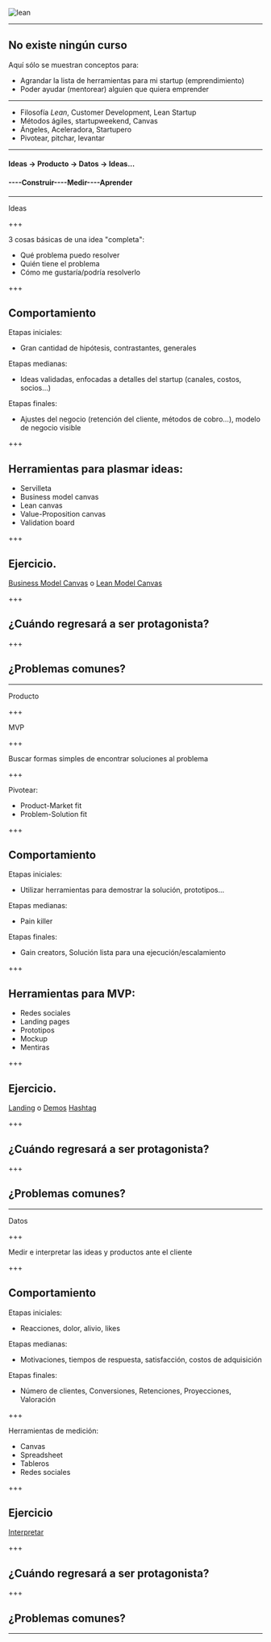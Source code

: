 ![lean](http://www.leanproduction.co/wp-content/uploads/2015/04/phuongphaptinhgonvasixsigma2.jpg)

---

## No existe ningún curso
Aquí sólo se muestran conceptos para:
 * Agrandar la lista de herramientas para mi startup (emprendimiento)
 * Poder ayudar (mentorear) alguien que quiera emprender

---

* Filosofía *Lean*, Customer Development, Lean Startup
* Métodos ágiles, startupweekend, Canvas
* Ángeles, Aceleradora, Startupero
* Pivotear, pitchar, levantar

---

#### Ideas -> Producto -> Datos -> Ideas...
#### ----Construir----Medir----Aprender

---

Ideas

+++

3 cosas básicas de una idea "completa":
* Qué problema puedo resolver
* Quién tiene el problema
* Cómo me gustaría/podría resolverlo

+++

## Comportamiento
Etapas iniciales:
* Gran cantidad de hipótesis, contrastantes, generales

Etapas medianas:
* Ideas validadas, enfocadas a detalles del startup (canales, costos, socios...)

Etapas finales:
* Ajustes del negocio (retención del cliente, métodos de cobro...), modelo de negocio visible

+++

## Herramientas para plasmar ideas:
* Servilleta
* Business model canvas
* Lean canvas
* Value-Proposition canvas
* Validation board

+++

## Ejercicio.
[Business Model Canvas](https://cdn.strategyzer.com/assets/marketing/canvases-business-model-canvas-a8509296e3cd543ee7c6881cada7082376d4dfdf4eac40e849490c0dba2d178b.svg) o 
[Lean Model Canvas](http://bmtoolbox.net/wp-content/uploads/2016/05/Tool_24_leancanvas.jpg)

+++

## ¿Cuándo regresará a ser protagonista?

+++

## ¿Problemas comunes?

---

Producto

+++

MVP

+++

Buscar formas simples de encontrar soluciones al problema

+++

Pivotear:
* Product-Market fit
* Problem-Solution fit

+++

## Comportamiento
Etapas iniciales:
* Utilizar herramientas para demostrar la solución, prototipos...

Etapas medianas:
* Pain killer

Etapas finales:
* Gain creators, Solución lista para una ejecución/escalamiento

+++

## Herramientas para MVP:
* Redes sociales
* Landing pages
* Prototipos
* Mockup
* Mentiras

+++

## Ejercicio.
[Landing](https://unbounce.com/) o [Demos](https://www.fluidui.com/)
[Hashtag](https://top-hashtags.com/hashtag/prototype/)

+++

## ¿Cuándo regresará a ser protagonista?

+++

## ¿Problemas comunes?

---

Datos

+++

Medir e interpretar las ideas y productos ante el cliente

+++

## Comportamiento
Etapas iniciales:
* Reacciones, dolor, alivio, likes

Etapas medianas:
* Motivaciones, tiempos de respuesta, satisfacción, costos de adquisición

Etapas finales:
* Número de clientes, Conversiones, Retenciones, Proyecciones, Valoración

+++

Herramientas de medición:
* Canvas
* Spreadsheet
* Tableros
* Redes sociales

+++

## Ejercicio 
[Interpretar]()

+++

## ¿Cuándo regresará a ser protagonista?

+++

## ¿Problemas comunes?

---